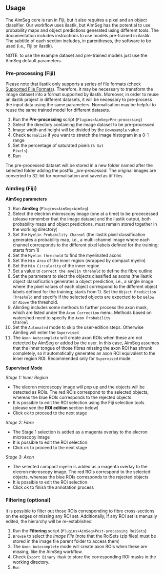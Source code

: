 ## Usage

The AimSeg core is run in Fiji, but it also requires a pixel and an object classifier. Our workflow uses ilastik, but AimSeg has the potential to use probability maps and object predictions generated using different tools. The documentation includes instructions to use models pre-trained in ilastik. The subtitle of each section includes, in parentheses, the software to be used (i.e., Fiji or ilastik).

NOTE: to use the example dataset and pre-trained models just use the AimSeg default parameters.

### Pre-processing (Fiji)

Please note that ilastik only supports a series of file formats (check [Supported File Formats](https://www.ilastik.org/documentation/basics/dataselection.html)). Therefore, it may be necessary to transform the image dataset into a format supported by ilastik. Moreover, in order to reuse an ilastik project in different datasets, it will be necessary to pre-process the input data using the same parameters. Normalisation may be helpful to reuse the same trained model for different datasets.

1. Run the **Pre-processing** script (<code>Plugins>AimSeg>Pre-processing</code>)
2. Select the directory containing the image dataset to be pre-processed
3. Image width and height will be divided by the <code>Downsample</code> value
4. Check <code>Normalize</code> if you want to stretch the image histogram in a 0-1 range
5. Set the percentage of saturated pixels (<code>% Sat Pixels</code>)
6. Run

The pre-processed dataset will be stored in a new folder named after the selected folder adding the postfix  *_pre-processed*. The original images are converted to 32-bit for normalisation and saved as tif files.

### AimSeg (Fiji)

**AimSeg parameters**

1. Run **AimSeg** (<code>Plugins>AimSeg>AimSeg</code>)
2. Select the electron microscopy image (one at a time) to be procecessed (please remember that the image dataset and the ilastik output, both probability maps and object predictions, must remain stored together in the working directory)
3. Set the <code>Myelin Probability Channel</code> (the ilastik pixel classification generates a probability map, i.e., a multi-channel image where each channel corresponds to the different pixel labels defined for the training; starts from 1)
4. Set the <code>Myelin threshold</code> to find the myelinated axons
5. Set the <code>Min Area</code> of the inner region (wrapped by compact myelin)
6. Set the <code>Min Circularity</code> of the inner region
7. Set a value to <code>correct the myelin threhold</code> to define the fibre outline
8. Set the parameters to slect the objects classified as axons (the ilastik object classification generates a object prediction, i.e., a single image where the pixel values of each object correspond to the different object labels defined for the training; starts from 1). Set the <code>Object Prediction Threshold</code> and specify if the selected objects are expected to be <code>Below</code> or <code>Above</code> the threshold.
9. AIimSeg includes some methods to further process the axon mask, which are listed under the <code>Axon Correction</code> menu. Methods based on watershed need to specify the <code>Axon Probability Channel</code>
10. Set the <code>Automated</code> mode to skip the user-edition steps. Otherwise AimSeg will enter the <code>Supervised</code>
11. The <code>Axon Autocomplete</code> will create axon ROIs when these are not detected by AimSeg or added by the user. In this case, AimSeg assumes that the inner tongue of those fibres missing the axon ROI has shrunk completely, so it automatically generates an axon ROI equivalent to the inner region ROI. Recommended only for <code>Supervised</code> mode

**Supervised Mode**

*Stage 1: Inner Region*

* The elecron microscopy image will pop up and the objects will be detected as ROIs. The red ROIs correspond to the selected objects, whereas the blue ROIs corresponds to the rejected objects
* It is possible to edit the ROI selection using the Fiji selection tools (please see the **ROI edition** section below)
* Click ok to proceed to the next stage

*Stage 2: Fibre*

* The Stage 1 selection is added as a magenta overlay to the elecron microscopy image
* It is possible to edit the ROI selection
* Click ok to proceed to the next stage

*Stage 3: Axon*

* The selected compact myelin is added as a magenta overlay to the elecron microscopy image. The red ROIs correspond to the selected objects, whereas the blue ROIs corresponds to the rejected objects
* It is possible to edit the ROI selection
* Click ok to finish the annotation process


### Filtering (optional)

It is possible to filter out those ROIs corresponding to fibre cross-sections on the edges or missing any ROI set. Additionally, if any ROI set is manually edited, the hierarchy will be re-established

1. Run the **Filtering** script (<code>Plugins>AimSeg>Post-processing RoiSets</code>)
2. <code>Browse</code> to select the _Image File_ (note that the RoiSets (zip files) must be stored in the image file parent folder to access them)
3. The <code>Axon Autocomplete</code> mode will create axon ROIs when these are missing, like the AimSeg workflow.
4. Check <code>Export Binary Mask</code> to store the corresponding ROI masks in the working directory.
5. <code>Run</code>
